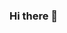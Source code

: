 ### Hi there 👋

<!--
**Wahrheitssuchender/Wahrheitssuchender** is a ✨ _special_ ✨ repository because its `README.md` (this file) appears on your GitHub profile.

Here are some ideas to get you started:

- 🔭 I’m currently working on BCG RISE 
- 🌱 I’m currently learning Python
- 👯 I’m looking to collaborate on Data Analytics Projects
- 🤔 I’m looking for help with ...
- 💬 Ask me about ...
- 📫 How to reach me: ...
- 😄 Pronouns: ...
- ⚡ Fun fact: ...
-->
